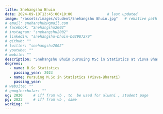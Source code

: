 ```yaml
---
title: Snehangshu Bhuin                   
date: 2024-09-10T13:45:06+10:00                # last updated
image: "/assets/images/student/Snehangshu Bhuin.jpg"   # rekative path 
# email: snehanshub@gmail.com
# facebook: "Snehangshu2002"        
# instagram: "snehangshu2002"
# linkedin: "snehangshu-bhuin-b02987279"     
# github: ""              
# twitter: "snehangshu2002"
# youtube: ""
# mobile: ""    
description: "Snehangshu Bhuin pursuing MSc in Statistics at Visva Bharati."        # for meta description
degrees:
  - name: B.Sc Statistics            
    passing_year: 2023
  - name: Pursuing M.Sc in Statistics (Visva-Bharati) 
    passing_year:  
# website: ""
# googlescholar: "" 
ug: 2020     # iff from vb , to  be used for alumni , student page
pg: 2023     # iff from vb , same
working: ""
---
```

 